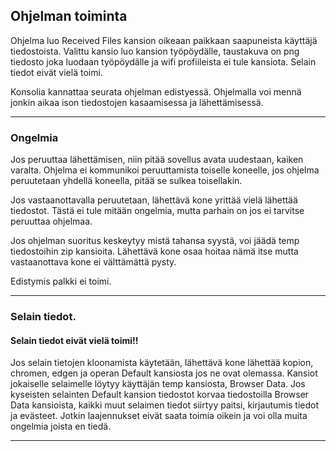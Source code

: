 ## Ohjelman toiminta

Ohjelma luo Received Files kansion oikeaan paikkaan saapuneista käyttäjä tiedostoista. Valittu kansio luo kansion työpöydälle, taustakuva on png tiedosto joka luodaan työpöydälle ja wifi profiileista ei tule kansiota. Selain tiedot eivät vielä toimi.

Konsolia kannattaa seurata ohjelman edistyessä. Ohjelmalla voi mennä jonkin aikaa ison tiedostojen kasaamisessa ja lähettämisessä.

---
### Ongelmia

Jos peruuttaa lähettämisen, niin pitää sovellus avata uudestaan, kaiken varalta. Ohjelma ei kommunikoi peruuttamista toiselle koneelle, jos ohjelma peruutetaan yhdellä koneella, pitää se sulkea toisellakin.

Jos vastaanottavalla peruutetaan, lähettävä kone yrittää vielä lähettää tiedostot. Tästä ei tule mitään ongelmia, mutta parhain on jos ei tarvitse peruuttaa ohjelmaa.

Jos ohjelman suoritus keskeytyy mistä tahansa syystä, voi jäädä temp tiedostoihin zip kansioita. Lähettävä kone osaa hoitaa nämä itse mutta vastaanottava kone ei välttämättä pysty.

Edistymis palkki ei toimi.

---
### Selain tiedot.

#### **Selain tiedot eivät vielä toimi!!**

Jos selain tietojen kloonamista käytetään, lähettävä kone lähettää kopion, chromen, edgen ja operan Default kansiosta jos ne ovat olemassa. Kansiot jokaiselle selaimelle löytyy käyttäjän temp kansiosta, Browser Data. Jos kyseisten selainten Default kansion tiedostot korvaa tiedostoilla Browser Data kansioista, kaikki muut selaimen tiedot siirtyy paitsi, kirjautumis tiedot ja evästeet. Jotkin laajennukset eivät saata toimia oikein ja voi olla muita ongelmia joista en tiedä.

---
